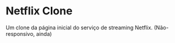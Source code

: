 # Netflix Clone

Um clone da página inicial do serviço de streaming Netflix. (Não-responsivo, ainda)
